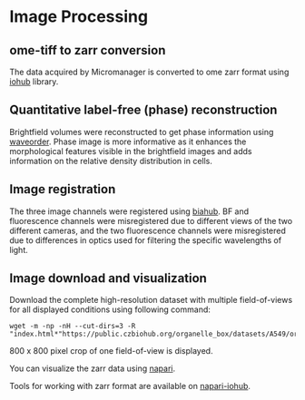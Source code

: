
# Image Processing

## ome-tiff to zarr conversion
The data acquired by Micromanager is converted to ome zarr format using [iohub](https://github.com/czbiohub-sf/iohub) library.

## Quantitative label-free (phase) reconstruction
Brightfield volumes were reconstructed to get phase information using [waveorder](https://github.com/mehta-lab/waveorder). Phase image is more informative as it enhances the morphological features visible in the brightfield images and adds information on the relative density distribution in cells.

## Image registration
The three image channels were registered using [biahub](https://github.com/czbiohub-sf/biahub). BF and fluorescence channels were misregistered due to different views of the two different cameras, and the two fluorescence channels were misregistered due to differences in optics used for filtering the specific wavelengths of light.

## Image download and visualization
Download the complete high-resolution dataset with multiple field-of-views for all displayed conditions using following command:
```
wget -m -np -nH --cut-dirs=3 -R "index.html*"https://public.czbiohub.org/organelle_box/datasets/A549/organelle_box_v1.zarr"
```
800 x 800 pixel crop of one field-of-view is displayed.

You can visualize the zarr data using [napari](https://napari.org/).

Tools for working with zarr format are available on [napari-iohub](https://github.com/czbiohub-sf/napari-iohub).